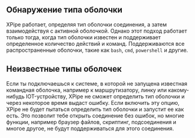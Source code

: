 ## Обнаружение типа оболочки

XPipe работает, определяя тип оболочки соединения, а затем взаимодействуя с активной оболочкой. Однако этот подход работает только тогда, когда тип оболочки известен и поддерживает определенное количество действий и команд. Поддерживаются все распространенные оболочки, такие как `bash`, `cmd`, `powershell` и другие.

## Неизвестные типы оболочек

Если ты подключаешься к системе, в которой не запущена известная командная оболочка, например к маршрутизатору, линку или какому-нибудь IOT-устройству, XPipe не сможет определить тип оболочки и через некоторое время выдаст ошибку. Если включить эту опцию, XPipe не будет пытаться определить тип оболочки и запустит ее как есть. Это позволит тебе открыть соединение без ошибок, но многие функции, например браузер файлов, скриптинг, подсоединения и многое другое, не будут поддерживаться для этого соединения.
